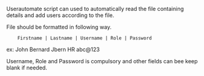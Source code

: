 Userautomate script can used to automatically read the file containing details and add users according to the file.

File should be formatted in following way.

        Firstname | Lastname | Username | Role | Password
ex:       John       Bernard    Jbern      HR     abc@123


Username, Role and Password is compulsory and other fields can bee keep blank if needed.
